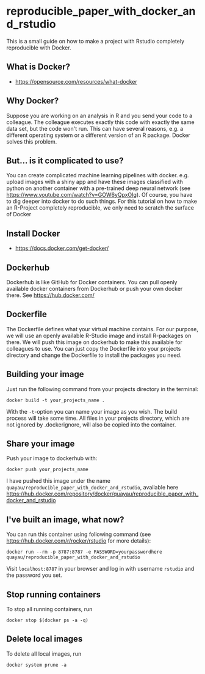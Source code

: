 # reproducible_paper_with_docker_and_rstudio
This is a small guide on how to make a project with Rstudio completely reproducible with Docker.

## What is Docker?
- https://opensource.com/resources/what-docker

## Why Docker?
Suppose you are working on an analysis in R and you send your code to a colleague. The colleague executes exactly this code with exactly the same data set, but the code won't run. This can have several reasons, e.g. a different operating system or a different version of an R package. Docker solves this problem.

## But... is it complicated to use?
You can create complicated machine learning pipelines with docker. e.g. upload images with a shiny app and have these images classified with python on another container with a pre-trained deep neural network (see https://www.youtube.com/watch?v=GOW6yQpxOIg).
Of course, you have to dig deeper into docker to do such things.
For this tutorial on how to make an R-Project completely reproducible, we only need to scratch the surface of Docker

## Install Docker
- https://docs.docker.com/get-docker/

## Dockerhub
Dockerhub is like GitHub for Docker containers. You can pull openly available docker containers from Dockerhub or push your own docker there. See https://hub.docker.com/

## Dockerfile
The Dockerfile defines what your virtual machine contains. For our purpose, we will use an openly available R-Studio image and install R-packages on there. We will push this image on dockerhub to make this available for colleagues to use.
You can just copy the Dockerfile into your projects directory and change the Dockerfile to install the packages you need.

## Building your image
Just run the following command from your projects directory in the terminal:
```
docker build -t your_projects_name .
```
With the `-t`-option you can name your image as you wish. The build process will take some time.
All files in your projects directory, which are not ignored by .dockerignore, will also be copied into the container.

## Share your image
Push your image to dockerhub with:
```
docker push your_projects_name
```

I have pushed this image under the name `quayau/reproducible_paper_with_docker_and_rstudio`, available here https://hub.docker.com/repository/docker/quayau/reproducible_paper_with_docker_and_rstudio

## I've built an image, what now?
You can run this container using following command (see https://hub.docker.com/r/rocker/rstudio for more details):
```
docker run --rm -p 8787:8787 -e PASSWORD=yourpasswordhere quayau/reproducible_paper_with_docker_and_rstudio
```
Visit `localhost:8787` in your browser and log in with username `rstudio` and the password you set.

## Stop running containers
To stop all running containers, run
```
docker stop $(docker ps -a -q)
```

## Delete local images
To delete all local images, run
```
docker system prune -a
```
